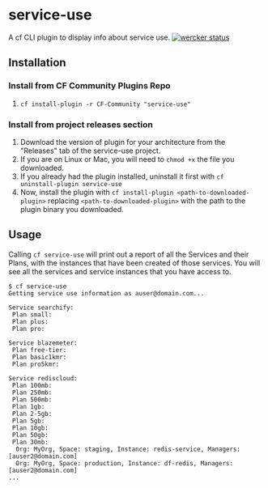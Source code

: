 # service-use
A cf CLI plugin to display info about service use.
[![wercker status](https://app.wercker.com/status/757c88a99800e1317f3becdc9410ef4a/s/master "wercker status")](https://app.wercker.com/project/byKey/757c88a99800e1317f3becdc9410ef4a)

## Installation
### Install from CF Community Plugins Repo
1. `cf install-plugin -r CF-Community "service-use"`

### Install from project releases section
1. Download the version of plugin for your architecture from the "Releases" tab of the service-use project.
2. If you are on Linux or Mac, you will need to `chmod +x` the file you downloaded.
3. If you already had the plugin installed, uninstall it first with `cf uninstall-plugin service-use`
4. Now, install the plugin with `cf install-plugin <path-to-downloaded-plugin>` replacing `<path-to-downloaded-plugin>` with the path to the plugin binary you downloaded.

## Usage
Calling `cf service-use` will print out a report of all the Services and their Plans, with the instances that have been created of those services.  You will see all the services and service instances that you have access to.
```
$ cf service-use
Getting service use information as auser@domain.com...

Service searchify:
 Plan small:
 Plan plus:
 Plan pro:

Service blazemeter:
 Plan free-tier:
 Plan basic1kmr:
 Plan pro5kmr:

Service rediscloud:
 Plan 100mb:
 Plan 250mb:
 Plan 500mb:
 Plan 1gb:
 Plan 2-5gb:
 Plan 5gb:
 Plan 10gb:
 Plan 50gb:
 Plan 30mb:
  Org: MyOrg, Space: staging, Instance: redis-service, Managers: [auser2@domain.com]
  Org: MyOrg, Space: production, Instance: df-redis, Managers: [auser2@domain.com]
...
```
